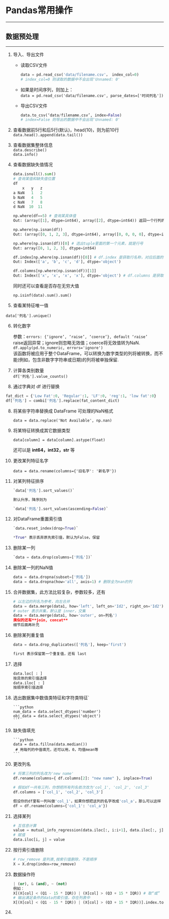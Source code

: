 # Pandas常用操作
---
## 数据预处理
---
1. 导入、导出文件  
   * 读取CSV文件  

     ```python
     data = pd.read_csv('data/filename.csv'， index_col=0)
     # index_col=0 则读取的数据中不会出现'Unnamed: 0'
     ```

   * 如果是时间序列，则加上：  
     `data = pd.read_csv('data/filename.csv', parse_dates=['时间列名'])`

   * 导出CSV文件

     ```python
     data.to_csv(‘data/filename.csv’, index=False)
     # index=False 则导出的数据中不会出现'Unnamed: 0'
     ```

2. 查看数据前5行和后5行(默认)，head(10)，则为前10行  
    `data.head().append(data.tail())`

3. 查看数据集整体信息  
    `data.describe()`  
    `data.info()`

4. 查看数据缺失值情况  

    ```python
    data.isnull().sum()
    # 查询某值和缺失值位置
    df
        x   y   z
    a NaN   1   2
    b NaN   4   5
    c NaN   7   8
    d NaN  10  11
    
    np.where(df==5) # 查询某具体值
    Out: (array([1], dtype=int64), array([2], dtype=int64)) 返回一个行列的元组
    
    np.where(np.isnan(df))
    Out: (array([0, 1, 2, 3], dtype=int64), array([0, 0, 0, 0], dtype=int64))
    
    np.where(np.isnan(df))[0] # 选出tuple里面的第一个元素，就是行号
    Out: array([0, 1, 2, 3], dtype=int64)
    
    df.index[np.where(np.isnan(df))[0]] # df.index 是获取行名称，对应后面的[0]取行号
    Out: Index(['a', 'b', 'c', 'd'], dtype='object')
    
    df.columns[np.where(np.isnan(df))[1]]
    Out: Index(['x', 'x', 'x', 'x'], dtype='object') # df.columns 是获取列名称，对应后面的[1]取列号
    ```

    

    同时还可以查看是否存在无穷大值

    `np.isinf(data).sum().sum()`

5. 查看某特征唯一值

  `data['列名'].unique()`

6. 转化数字  
    ` `  
    参数：`errors: {‘ignore’, ‘raise’, ‘coerce’}, default ‘raise’`  
    raise返回异常；ignore则忽略无效值；coerce将无效值转为NaN.  
    `df.apply(pd.to_numeric, errors='ignore')`  
    该函数将被应用于整个DataFrame，可以转换为数字类型的列将被转换，而不能(例如，包含非数字字符串或日期)的列将被单独保留.

7. 计算各类别数量  
    `df['列名'].value_counts()`  

8. 通过字典对 df 进行替换
```python
fat_dict = {'Low Fat':0, 'Regular':1, 'LF':0, 'reg':1, 'low fat':0} 
df['列名'] = combi['列名'].replace(fat_content_dict)
```

8. 将某些字符串替换成 DataFrame 可处理的NaN格式

    `data = data.replace('Not Available', np.nan)`

9. 将某特征转换成其它数据类型

    `data[column] = data[column].astype(float)`

    还可以是 **int64，int32，str** 等

10. 更改某列特征名字

    `data = data.rename(columns={'旧名字': '新名字'})`

11. 对某列特征排序

      ```python
      `data['列名'].sort_values()`
      
      默认升序，降序则为
      
      `data['列名'].sort_values(ascending=False)`
      ```

12. 对DataFrame重置索引值

      ```python
      `data.reset_index(drop=True)`
      
      *True* 表示丢弃原先索引值，默认为False，保留  
      ```

13. 删除某一列

      ```python
      `data = data.drop(columns=['列名'])`
      ```

14. 删除某一列的NaN值

       ```python
       data = data.dropna(subset=['列名'])
       data = data.dropna(how='all', axis=1) # 删除全为nan的列
       ```

15. 合并数据集，此方法比较复杂，参数较多，还有

      ```python
     # 以左边的列名为参考，向左合并
     data = data.merge(data1, how='left', left_on='Id2', right_on='Id2')
     # outer 表示并集，默认是 inner，交集
     data = data.merge(data1, how='outer', on=列名')
     类似的还有**join, concat**
     细节后面再补充
      ```

16. 删除某列重复值

      ```python
      data = data.drop_duplicates(['列名'], keep='first')
      
      first 表示保留第一个重复值，还有 last
      ```

17. 选择

      ```python
      data.loc[ : ]
      按具体的索引值选择
      data.iloc[ : ]
      按顺序索引值选择
      ```

18. 选出数据集中数值类特征和字符类特征`

        ```python
        num_data = data.select_dtypes('number')
        obj_data = data.select_dtypes('object')
        ```

19. 缺失值填充

        ```python
        data = data.fillna(data.median())
         # 用每列的中值填充，还可以用，0，均值mean等
        ```

20. 更改列名

      ```python
      # 将第三列的列名改为'new name'
      df.rename(columns={ df.columns[2]: "new name" }, inplace=True)
      
      # 假如df一共有三列，你想把所有列名依次改为'col_1', 'col_2', 'col_3'
      df.columns = ['col_1', 'col_2', 'col_3']
      
      假设你的df里有一列叫做'col_1'，如果你想把这列的名字改成'col_a'，那么可以这样
      df = df.rename(columns={'col_1': 'col_a'})
      ```

21. 选择某列

    ```python
    # 互信息计算
    value = mutual_info_regression(data.iloc[:, i:i+1], data.iloc[:, j])[0]
    # 赋值
    data.iloc[i, j] = value
    ```

22. 按行索引值删除

    ```python
    # row_remove 是列表,按索引值删除，不是顺序
    X = X.drop(index=row_remove)
    ```

23. 数据操作符

    ```python
    | (or), & (and), ~ (not)
    例如：
    X[(X[col] < (Q1 - 15 * IQR)) | (X[col] > (Q3 + 15 * IQR)) # 取“或”
    # 输出满足条件的data的索引值，存在列表中
    X[(X[col] < (Q1 - 15 * IQR)) | (X[col] > (Q3 + 15 * IQR))].index.tolist()
    ```

24. 

